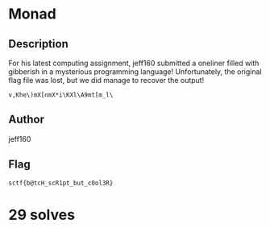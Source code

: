 # Monad

## Description

For his latest computing assignment, jeff160 submitted a oneliner filled with gibberish in a mysterious programming language! Unfortunately, the original flag file was lost, but we did manage to recover the output!  

`v,Khe\)mX[nmX*i\KXl\A9mt[m_l\`

## Author

jeff160

## Flag

`sctf{b@tcH_scR1pt_but_c0ol3R}`

# 29 solves
